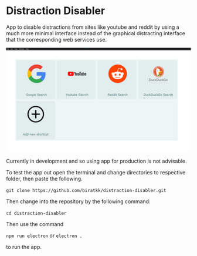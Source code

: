 # Distraction Disabler

App to disable distractions from sites like youtube and reddit by using a much more minimal interface instead of the graphical distracting interface that the corresponding web services use.

![The Product Output](output/imgOfProduct.png)

Currently in development and so using app for production is not advisable.

To test the app out open the terminal and change directories to respective folder, then paste the following.

```git clone https://github.com/biratkk/distraction-disabler.git```

Then change into the repository by the following command:

```cd distraction-disabler```

Then use the command

```npm run electron``` or ```electron .```

to run the app.